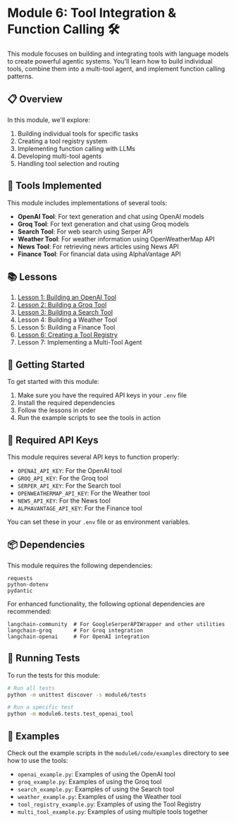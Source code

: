 # Module 6: Tool Integration & Function Calling 🛠️

This module focuses on building and integrating tools with language models to create powerful agentic systems. You'll learn how to build individual tools, combine them into a multi-tool agent, and implement function calling patterns.

## 📋 Overview

In this module, we'll explore:

1. Building individual tools for specific tasks
2. Creating a tool registry system
3. Implementing function calling with LLMs
4. Developing multi-tool agents
5. Handling tool selection and routing

## 🧰 Tools Implemented

This module includes implementations of several tools:

- **OpenAI Tool**: For text generation and chat using OpenAI models
- **Groq Tool**: For text generation and chat using Groq models
- **Search Tool**: For web search using Serper API
- **Weather Tool**: For weather information using OpenWeatherMap API
- **News Tool**: For retrieving news articles using News API
- **Finance Tool**: For financial data using AlphaVantage API

## 📚 Lessons

1. [Lesson 1: Building an OpenAI Tool](lessons/lesson1_openai_tool.md)
2. [Lesson 2: Building a Groq Tool](lessons/lesson2_groq_tool.md)
3. [Lesson 3: Building a Search Tool](lessons/lesson3_search_tool.md)
4. Lesson 4: Building a Weather Tool
5. Lesson 5: Building a Finance Tool
6. [Lesson 6: Creating a Tool Registry](lessons/lesson6.md)
7. Lesson 7: Implementing a Multi-Tool Agent

## 🚀 Getting Started

To get started with this module:

1. Make sure you have the required API keys in your `.env` file
2. Install the required dependencies
3. Follow the lessons in order
4. Run the example scripts to see the tools in action

## 🔑 Required API Keys

This module requires several API keys to function properly:

- `OPENAI_API_KEY`: For the OpenAI tool
- `GROQ_API_KEY`: For the Groq tool
- `SERPER_API_KEY`: For the Search tool
- `OPENWEATHERMAP_API_KEY`: For the Weather tool
- `NEWS_API_KEY`: For the News tool
- `ALPHAVANTAGE_API_KEY`: For the Finance tool

You can set these in your `.env` file or as environment variables.

## 📦 Dependencies

This module requires the following dependencies:

```
requests
python-dotenv
pydantic
```

For enhanced functionality, the following optional dependencies are recommended:

```
langchain-community  # For GoogleSerperAPIWrapper and other utilities
langchain-groq       # For Groq integration
langchain-openai     # For OpenAI integration
```

## 🧪 Running Tests

To run the tests for this module:

```bash
# Run all tests
python -m unittest discover -s module6/tests

# Run a specific test
python -m module6.tests.test_openai_tool
```

## 📝 Examples

Check out the example scripts in the `module6/code/examples` directory to see how to use the tools:

- `openai_example.py`: Examples of using the OpenAI tool
- `groq_example.py`: Examples of using the Groq tool
- `search_example.py`: Examples of using the Search tool
- `weather_example.py`: Examples of using the Weather tool
- `tool_registry_example.py`: Examples of using the Tool Registry
- `multi_tool_example.py`: Examples of using multiple tools together
